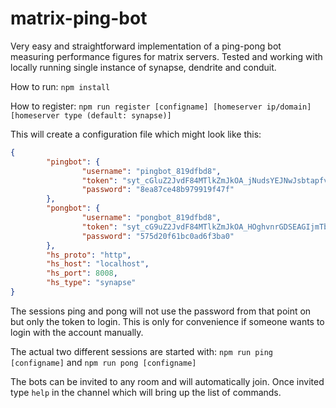 # matrix-ping-bot

Very easy and straightforward implementation of a ping-pong bot measuring performance figures for matrix servers. Tested and working with locally running single instance of synapse, dendrite and conduit.

How to run:
`npm install`

How to register:
`npm run register [configname] [homeserver ip/domain] [homeserver type (default: synapse)]`

This will create a configuration file which might look like this:

```json
{
        "pingbot": {
                "username": "pingbot_819dfbd8",
                "token": "syt_cGluZ2JvdF84MTlkZmJkOA_jNudsYEJNwJsbtapfvxB_1ZLvtu",
                "password": "8ea87ce48b979919f47f"
        },
        "pongbot": {
                "username": "pongbot_819dfbd8",
                "token": "syt_cG9uZ2JvdF84MTlkZmJkOA_HOghvnrGDSEAGIjmTbah_4agU6Z",
                "password": "575d20f61bc0ad6f3ba0"
        },
        "hs_proto": "http",
        "hs_host": "localhost",
        "hs_port": 8008,
        "hs_type": "synapse"
}
```

The sessions ping and pong will not use the password from that point on but only the token to login. This is only for convenience if someone wants to login with the account manually.

The actual two different sessions are started with:
`npm run ping [configname]`
and
`npm run pong [configname]`

The bots can be invited to any room and will automatically join. Once invited type `help` in the channel which will bring up the list of commands.
